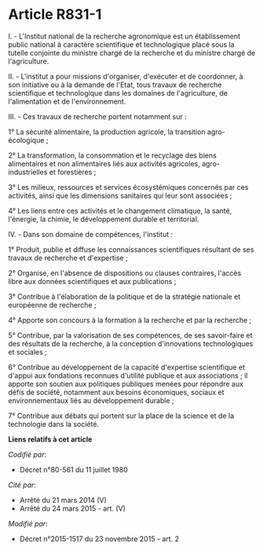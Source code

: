 # Article R831-1

I. - L'Institut national de la recherche agronomique est un établissement public national à caractère scientifique et
technologique placé sous la tutelle conjointe du ministre chargé de la recherche et du ministre chargé de l'agriculture. 

II. - L'institut a pour missions d'organiser, d'exécuter et de coordonner, à son initiative ou à la demande de l'Etat, tous
travaux de recherche scientifique et technologique dans les domaines de l'agriculture, de l'alimentation et de
l'environnement. 

III. - Ces travaux de recherche portent notamment sur : 

1° La sécurité alimentaire, la production agricole, la transition agro-écologique ; 

2° La transformation, la consommation et le recyclage des biens alimentaires et non alimentaires liés aux activités
agricoles, agro-industrielles et forestières ; 

3° Les milieux, ressources et services écosystémiques concernés par ces activités, ainsi que les dimensions sanitaires qui
leur sont associées ; 

4° Les liens entre ces activités et le changement climatique, la santé, l'énergie, la chimie, le développement durable et
territorial. 

IV. - Dans son domaine de compétences, l'institut : 

1° Produit, publie et diffuse les connaissances scientifiques résultant de ses travaux de recherche et d'expertise ; 

2° Organise, en l'absence de dispositions ou clauses contraires, l'accès libre aux données scientifiques et aux
publications ; 

3° Contribue à l'élaboration de la politique et de la stratégie nationale et européenne de recherche ; 

4° Apporte son concours à la formation à la recherche et par la recherche ; 

5° Contribue, par la valorisation de ses compétences, de ses savoir-faire et des résultats de la recherche, à la conception
d'innovations technologiques et sociales ; 

6° Contribue au développement de la capacité d'expertise scientifique et d'appui aux fondations reconnues d'utilité publique
et aux associations ; il apporte son soutien aux politiques publiques menées pour répondre aux défis de société, notamment
aux besoins économiques, sociaux et environnementaux liés au développement durable ; 

7° Contribue aux débats qui portent sur la place de la science et de la technologie dans la société.

**Liens relatifs à cet article**

_Codifié par_:

  - Décret n°80-561 du 11 juillet 1980

_Cité par_:

  - Arrêté du 21 mars 2014 (V)
  - Arrêté du 24 mars 2015 - art. (V)

_Modifié par_:

  - Décret n°2015-1517 du 23 novembre 2015 - art. 2
